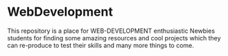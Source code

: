 # WebDevelopment
This repository is a place for WEB-DEVELOPMENT enthusiastic Newbies students for finding some amazing resources and cool projects which they can re-produce to test their skills and many more things to come.

